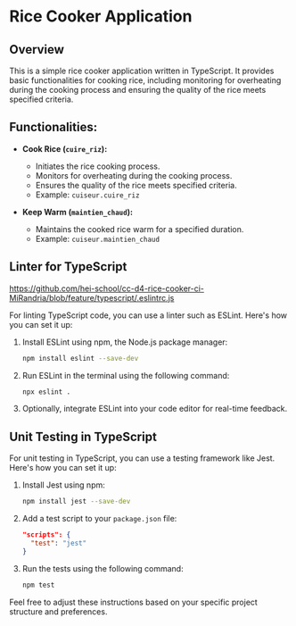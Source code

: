 # Rice Cooker Application

## Overview

This is a simple rice cooker application written in TypeScript. It provides basic functionalities for cooking rice, including monitoring for overheating during the cooking process and ensuring the quality of the rice meets specified criteria.

## Functionalities:

- **Cook Rice (`cuire_riz`):**
  - Initiates the rice cooking process.
  - Monitors for overheating during the cooking process.
  - Ensures the quality of the rice meets specified criteria.
  - Example: `cuiseur.cuire_riz`

- **Keep Warm (`maintien_chaud`):**
  - Maintains the cooked rice warm for a specified duration.
  - Example: `cuiseur.maintien_chaud`

## Linter for TypeScript
https://github.com/hei-school/cc-d4-rice-cooker-ci-MiRandria/blob/feature/typescript/.eslintrc.js 

For linting TypeScript code, you can use a linter such as ESLint. Here's how you can set it up:

1. Install ESLint using npm, the Node.js package manager:

    ```bash
    npm install eslint --save-dev
    ```
2. Run ESLint in the terminal using the following command:

    ```bash
    npx eslint .
    ```

4. Optionally, integrate ESLint into your code editor for real-time feedback.

## Unit Testing in TypeScript

For unit testing in TypeScript, you can use a testing framework like Jest. Here's how you can set it up:

1. Install Jest using npm:

    ```bash
    npm install jest --save-dev
    ```

2. Add a test script to your `package.json` file:

    ```json
    "scripts": {
      "test": "jest"
    }
    ```

3. Run the tests using the following command:

    ```bash
    npm test
    ```

Feel free to adjust these instructions based on your specific project structure and preferences.
